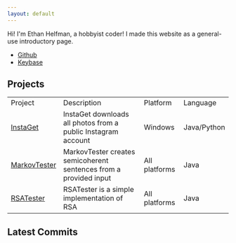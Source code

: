 ```yaml
---
layout: default
---
```

<script type="text/javascript" src="FeedEk/js/jquery-1.9.1.min.js"></script>
<script type="text/javascript" src="FeedEk/js/FeedEk.js"></script>
Hi! I'm Ethan Helfman, a hobbyist coder! I made this website as a general-use introductory page.
<ul>
	<li><a href="http://github.com/ethanhelfman/">Github</a></li>
	<li><a href="">Keybase</a></li>
</ul>

## Projects
<table width="100%">
	<tr>
		<td>Project</td>
		<td>Description</td>
		<td>Platform</td>
		<td>Language</td>
	</tr>
	<tr>
		<td><a href="https://github.com/ethanhelfman/InstaGet">InstaGet</a></td>
		<td>InstaGet downloads all photos from a public Instagram account</td>
		<td>Windows</td>
		<td>Java/Python</td>
	</tr>
	<tr>
		<td><a href="https://github.com/ethanhelfman/MarkovTester">MarkovTester</a></td>
		<td>MarkovTester creates semicoherent sentences from a provided input</td>
		<td>All platforms</td>
		<td>Java</td>
	</tr>
	<tr>
		<td><a href="https://github.com/ethanhelfman/RSATest">RSATester</a></td>
		<td>RSATester is a simple implementation of RSA</td>
		<td>All platforms</td>
		<td>Java</td>
	</tr>
</table>

## Latest Commits
<div id="divRss">
	<script type="text/javascript">	
		$('#divRss').FeedEk({
		FeedUrl: 'http://www.devtacular.com/utilities/atomtorss/?url=http%3a%2f%2fgithub.com%2fethanhelfman.atom'',
		MaxCount: 5,
		ShowDesc: true,
		ShowPubDate: false,
		DescCharacterLimit: 100
		});
	</script>
</div>
